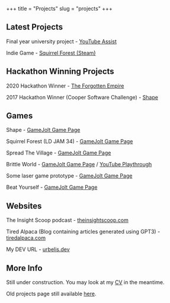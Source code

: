 +++
title = "Projects"
slug = "projects"
+++

## Latest Projects

Final year university project - [YouTube Assist](https://urbelis.dev/youtube-assist/)

Indie Game - [Squirrel Forest (Steam)](https://store.steampowered.com/app/1266720/Squirrel_Forest/)

## Hackathon Winning Projects

2020 Hackathon Winner - [The Forgotten Empire](https://github.com/mariusurbelis/ducs-hackathon-2020)

2017 Hackathon Winner (Cooper Software Challenge) - [Shape](https://gamejolt.com/games/shape/368216)

## Games

Shape - [GameJolt Game Page](https://gamejolt.com/games/shape/368216)

Squirrel Forest (LD JAM 34) - [GameJolt Game Page](https://gamejolt.com/games/squirrel-forest/114080)

Spread The Village - [GameJolt Game Page](https://gamejolt.com/games/spread-the-village/61879)

Brittle World - [GameJolt Game Page](https://gamejolt.com/games/brittle-world/118430) / [YouTube Playthrough](https://www.youtube.com/watch?v=AxUkKkWIdxw&ab_channel=LAWRENCEOMEGA)

Some laser game prototype - [GameJolt Game Page](https://gamejolt.com/games/some-kind-of-puzzle-game-involving-lasers/78746)

Beat Yourself - [GameJolt Game Page](https://gamejolt.com/games/beat-yourself/64564)

## Websites

The Insight Scoop podcast - [theinsightscoop.com](https://www.theinsightscoop.com/)

Tired Alpaca (Blog containing articles generated using GPT3) - [tiredalpaca.com](https://tiredalpaca.com/)

My DEV URL - [urbelis.dev](https://urbelis.dev/)

## More Info

Still under construction. You may look at my [CV](https://urbelis.dev/cv/) in the meantime.

Old projects page still available [here](../developer).